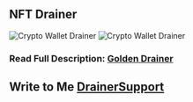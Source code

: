 ## NFT Drainer

![Crypto Wallet Drainer](https://s3.timeweb.com/1f7344ba-1965520e-2817-4cbe-af09-45fc695f40be/7.png)
![Crypto Wallet Drainer](https://s3.timeweb.com/1f7344ba-1965520e-2817-4cbe-af09-45fc695f40be/8.png)

### Read Full Description: [Golden Drainer](https://telegra.ph/Golden-Drainer-10-22)

## Write to Me  [DrainerSupport](https://t.me/cryptodralner) 

